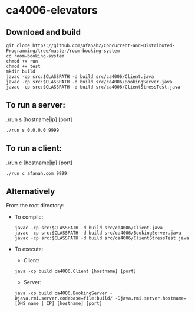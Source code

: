 # ca4006-elevators


## Download and build
```
git clone https://github.com/afanah2/Concurrent-and-Distributed-Programming/tree/master/room-booking-system
cd room-booking-system
chmod +x run
chmod +x test
mkdir build
javac -cp src:$CLASSPATH -d build src/ca4006/Client.java
javac -cp src:$CLASSPATH -d build src/ca4006/BookingServer.java
javac -cp src:$CLASSPATH -d build src/ca4006/ClientStressTest.java
```

## To run a server:
./run s [hostname|ip] [port]
```
./run s 0.0.0.0 9999
```

## To run a client:
./run c [hostname|ip] [port]
```
./run c afanah.com 9999
```




## Alternatively
From the root directory:
* To compile:
    ```
    javac -cp src:$CLASSPATH -d build src/ca4006/Client.java
    javac -cp src:$CLASSPATH -d build src/ca4006/BookingServer.java
    javac -cp src:$CLASSPATH -d build src/ca4006/ClientStressTest.java
    ```

* To execute:
    * Client:
    ```
    java -cp build ca4006.Client [hostname] [port]
    ```
    * Server:
    ```
    java -cp build ca4006.BookingServer -Djava.rmi.server.codebase=file:build/ -Djava.rmi.server.hostname=[DNS name | IP] [hostname] [port]
    ``` 
    
